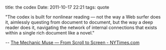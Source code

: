 title: the codex
Date: 2011-10-17 22:21
tags: quote
 

"The codex is built for nonlinear reading — not the way a Web surfer does it,
aimlessly questing from document to document, but the way a deep reader does
it, navigating the network of internal connections that exists within a single
rich document like a novel."

-- [The Mechanic Muse — From Scroll to Screen - NYTimes.com](http://www.nytimes.com/2011/09/04/books/review/the-mechanic-muse-from-scroll-to-screen.html?nl=books&emc=booksupdateemb4&pagewanted=print)
